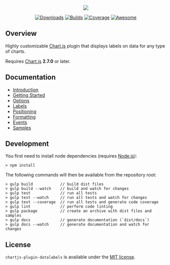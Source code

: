 <p align="center">
    <img src="docs/.vuepress/public/hero-title.svg?sanitize=true">
</p>

<p align="center">
    <a href="https://chartjs-plugin-datalabels.netlify.com/guide/getting-started.html"><img src="https://img.shields.io/github/release/chartjs/chartjs-plugin-datalabels.svg?style=flat-square&maxAge=600" alt="Downloads"></a>
    <a href="https://travis-ci.org/chartjs/chartjs-plugin-datalabels"><img src="https://img.shields.io/travis/chartjs/chartjs-plugin-datalabels.svg?style=flat-square&maxAge=600" alt="Builds"></a>
    <a href="https://codeclimate.com/github/chartjs/chartjs-plugin-datalabels"><img src="https://img.shields.io/codeclimate/c/chartjs/chartjs-plugin-datalabels.svg?style=flat-square&maxAge=600" alt="Coverage"></a>
    <a href="https://github.com/chartjs/awesome"><img src="https://awesome.re/badge-flat2.svg" alt="Awesome"></a>
</p>

## Overview

Highly customizable [Chart.js](http://www.chartjs.org/) plugin that displays labels on data for any type of charts.

Requires [Chart.js](https://github.com/chartjs/Chart.js/releases) **2.7.0** or later.

## Documentation

- [Introduction](https://chartjs-plugin-datalabels.netlify.com/guide/)
- [Getting Started](https://chartjs-plugin-datalabels.netlify.com/guide/getting-started.html)
- [Options](https://chartjs-plugin-datalabels.netlify.com/guide/options.html)
- [Labels](https://chartjs-plugin-datalabels.netlify.com/guide/labels.html)
- [Positioning](https://chartjs-plugin-datalabels.netlify.com/guide/positioning.html)
- [Formatting](https://chartjs-plugin-datalabels.netlify.com/guide/formatting.html)
- [Events](https://chartjs-plugin-datalabels.netlify.com/guide/events.html)
- [Samples](https://chartjs-plugin-datalabels.netlify.com/samples/)

## Development

You first need to install node dependencies (requires [Node.js](https://nodejs.org/)):

    > npm install

The following commands will then be available from the repository root:

    > gulp build            // build dist files
    > gulp build --watch    // build and watch for changes
    > gulp test             // run all tests
    > gulp test --watch     // run all tests and watch for changes
    > gulp test --coverage  // run all tests and generate code coverage
    > gulp lint             // perform code linting
    > gulp package          // create an archive with dist files and samples
    > gulp docs             // generate documentation (`dist/docs`)
    > gulp docs --watch     // generate documentation and watch for changes

## License

`chartjs-plugin-datalabels` is available under the [MIT license](LICENSE.md).
